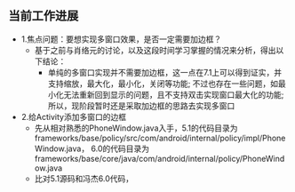 ## 当前工作进展
- 1.焦点问题：要想实现多窗口效果，是否一定需要加边框？
  - 基于之前与肖络元的讨论，以及这段时间学习掌握的情况来分析，得出以下结论：
    - 单纯的多窗口实现并不需要加边框，这一点在7.1上可以得到证实，并支持缩放，最大化，最小化，关闭等功能;
    不过也存在一些问题，如最小化无法重新回到显示的问题，且不支持双击实现窗口最大化的功能;所以，现阶段暂时还是采取加边框的思路去实现多窗口
- 2.给Activity添加多窗口的边框
  - 先从相对熟悉的PhoneWindow.java入手，5.1的代码目录为frameworks/base/policy/src/com/android/internal/policy/impl/PhoneWindow.java，
  6.0的代码目录为frameworks/base/core/java/com/android/internal/policy/PhoneWindow.java
  - 比对5.1源码和冯杰6.0代码，
